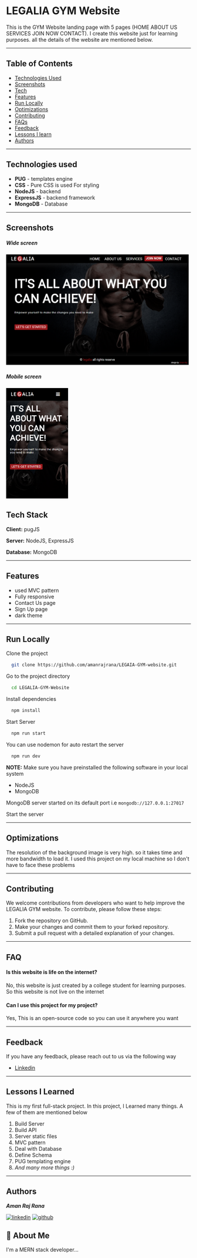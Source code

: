 
# LEGALIA GYM Website

This is the GYM Website landing page with 5 pages (HOME ABOUT US SERVICES JOIN NOW CONTACT). I create this website just for learning purposes. all the details of the website are mentioned below.

---
## Table of Contents

- [Technologies Used](#Technologies-Used)
- [Screenshots](#screenshots)
- [Tech](#tech-stack)
- [Features](#features)
- [Run Locally](#run-locally)
- [Optimizations](#optimizations)
- [Contributing](#contributing)
- [FAQs](#faq)
- [Feedback](#feedback)
- [Lessons I learn](#lessons-i-learned)
- [Authors](#authors)


------
## Technologies used

- **PUG** - templates engine
- **CSS** - Pure CSS is used For styling 
- **NodeJS** - backend
- **ExpressJS** - backend framework
- **MongoDB** - Database

---

## Screenshots

##### Wide screen
<img src="static/img/Screenshot-1.png" height="300" alt="desktop-view">

##### Mobile screen
<img src="static/img/Screenshot-2.png" height="300" alt="desktop-view">

## Tech Stack

**Client:** pugJS

**Server:** NodeJS, ExpressJS

**Database:** MongoDB

---
## Features

- used MVC pattern
- Fully responsive
- Contact Us page
- Sign Up page
- dark theme

---

## Run Locally

Clone the project

```bash
  git clone https://github.com/amanrajrana/LEGAIA-GYM-website.git
```

Go to the project directory

```bash
  cd LEGALIA-GYM-Website
```

Install dependencies

```bash
  npm install
```
Start Server

```bash
  npm run start
```

You can use nodemon for auto restart the server
```bash
  npm run dev
```

**NOTE:**
 Make sure you have preinstalled the following software in your local system
- NodeJS
- MongoDB

MongoDB server started on its default port i.e `mongodb://127.0.0.1:27017`

Start the server

---

## Optimizations

The resolution of the background image is very high. so it takes time and more bandwidth to load it.
I used this project on my local machine so I don't have to face these problems

---


## Contributing

We welcome contributions from developers who want to help improve the LEGALIA GYM website. To contribute, please follow these steps:
1. Fork the repository on GitHub.
2. Make your changes and commit them to your forked repository.
3. Submit a pull request with a detailed explanation of your changes.

---

## FAQ

#### Is this website is life on the internet?

No, this website is just created by a college student for learning purposes. So this website is not live on the internet

#### Can I use this project for my project?

Yes, This is an open-source code so you can use it anywhere you want

---

## Feedback

If you have any feedback, please reach out to us via the following way

- [Linkedin](https://www.linkedin.com/in/amanrajrana)

----

## Lessons I Learned

This is my first full-stack project. In this project, I Learned many things. A few of them are mentioned below
1. Build Server
2. Build API
3. Server static files
4. MVC pattern
5. Deal with Database
6. Define Schema
7. PUG templating engine
8. _And many more things :)_

---

## Authors
**_Aman Raj Rana_**

[![linkedin](https://img.shields.io/badge/linkedin-0A66C2?style=for-the-badge&logo=linkedin&logoColor=white)](https://www.linkedin.com/in/amanrajrana)
[![github](https://img.shields.io/badge/github-000000?style=for-the-badge&logo=github&logoColor=white)](https://github.com/amanrajrana)

## 🚀 About Me
I'm a MERN stack developer...


